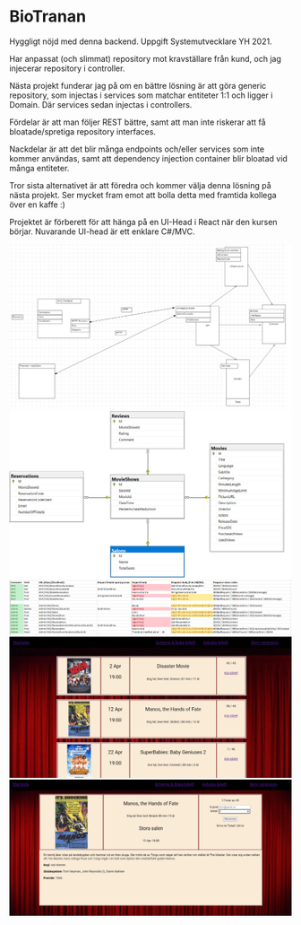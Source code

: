 # BioTranan

Hyggligt nöjd med denna backend. Uppgift Systemutvecklare YH 2021.

Har anpassat (och slimmat) repository mot kravställare från kund, och jag injecerar repository i controller.

Nästa projekt funderar jag på om en bättre lösning är att göra generic repository, som injectas i services som matchar entiteter 1:1 och ligger i Domain. Där services sedan injectas i controllers.


Fördelar är att man följer REST bättre, samt att man inte riskerar att få bloatade/spretiga repository interfaces.

Nackdelar är att det blir många endpoints och/eller services som inte kommer användas, samt att dependency injection container blir bloatad vid många entiteter.


Tror sista alternativet är att föredra och kommer välja denna lösning på nästa projekt. Ser mycket fram emot att bolla detta med framtida kollega över en kaffe :)

Projektet är förberett för att hänga på en UI-Head i React när den kursen börjar. Nuvarande UI-head är ett enklare C#/MVC.


![Screenshot](01_Arkitektur.png)
![Screenshot](02_db.png)
![Screenshot](04_API.png)
![Screenshot](05_UI.png)
![Screenshot](06_UI.png)




